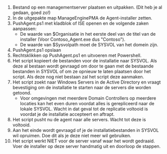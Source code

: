 1. Bestand op een managementserver plaatsen en uitpakken. (Dit heb je al gedaan, goed zo!)
2. In de uitgepakte map ManageEnginePMA de Agent-installer zetten.
3. PushAgent.ps1 met kladblok of ISE openen en de volgende zaken aanpassen:
   -  De waarde van $Organisatie in het eerste deel van de titel van de installer (Voor Contoso_Agent.exe dus "Contoso").
   -  De waarde van $Sysvolpath moet de SYSVOL van het domein zijn.
4. PushAgent.ps1 opslaan
5. Rechtsklikken op PushAgent.ps1 en uitvoeren met Powershell.
6. Het script kopieert de bestanden voor de installatie naar SYSVOL. Als deze al bestaan wordt gevraagd om door te gaan met de bestaande bestanden in SYSVOL of om ze opnieuw te laten plaatsen door het script. Als deze nog niet bestaan zal het script deze aanmaken.
7. Het script zoekt naar Windows Servers in de Active Directory en vraagt bevestiging om de installatie te starten naar de servers die worden getoond. 
   - Voor omgevingen met meerdere Domain Controllers op meerdere locaties kan het even duren voordat alles is gerepliceerd naar de lokale SYSVOL. Wacht in dat geval tot de replicatie voltooid is voordat je de installatie accepteert en aftrapt.
8. Het script pusht nu de agent naar alle servers. Wacht tot deze is voltooid.
9. Aan het einde wordt gevraagd of je de installatiebestanden in SYSVOL wil opruimen. Doe dit als je deze niet meer wil gebruiken.
10. Het script werkt NIET voor de server vanaf waar het wordt gedraaid. Voer de installer op deze server handmatig uit en doorloop de stappen.
